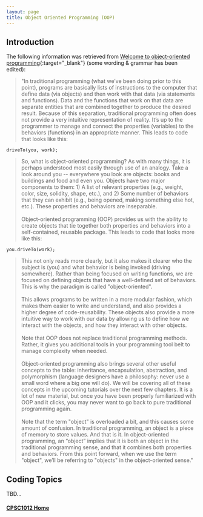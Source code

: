 ```yaml
---
layout: page
title: Object Oriented Programming (OOP)
---
```

## Introduction
The following information was retrieved from [Welcome to object-oriented programming](https://www.learncpp.com/cpp-tutorial/welcome-to-object-oriented-programming/){:target="_blank"} (some wording & grammar has been edited):

> "In traditional programming (what we’ve been doing prior to this point), programs are basically lists of instructions to the computer that define data (via objects) and then work with that data (via statements and functions). Data and the functions that work on that data are separate entities that are combined together to produce the desired result. Because of this separation, traditional programming often does not provide a very intuitive representation of reality. It’s up to the programmer to manage and connect the properties (variables) to the behaviors (functions) in an appropriate manner. This leads to code that looks like this:

```
driveTo(you, work);
```

> So, what is object-oriented programming? As with many things, it is perhaps understood most easily through use of an analogy. Take a look around you -- everywhere you look are objects: books and buildings and food and even you. Objects have two major components to them: 1) A list of relevant properties (e.g., weight, color, size, solidity, shape, etc.), and 2) Some number of behaviors that they can exhibit (e.g., being opened, making something else hot, etc.). These properties and behaviors are inseparable.<br><br>
Object-oriented programming (OOP) provides us with the ability to create objects that tie together both properties and behaviors into a self-contained, reusable package. This leads to code that looks more like this:

```
you.driveTo(work);
```

> This not only reads more clearly, but it also makes it clearer who the subject is (you) and what behavior is being invoked (driving somewhere). Rather than being focused on writing functions, we are focused on defining objects that have a well-defined set of behaviors. This is why the paradigm is called "object-oriented".<br><br>
This allows programs to be written in a more modular fashion, which makes them easier to write and understand, and also provides a higher degree of code-reusability. These objects also provide a more intuitive way to work with our data by allowing us to define how we interact with the objects, and how they interact with other objects.<br><br>
Note that OOP does not replace traditional programming methods. Rather, it gives you additional tools in your programming tool belt to manage complexity when needed.<br><br>
Object-oriented programming also brings several other useful concepts to the table: inheritance, encapsulation, abstraction, and polymorphism (language designers have a philosophy: never use a small word where a big one will do). We will be covering all of these concepts in the upcoming tutorials over the next few chapters. It is a lot of new material, but once you have been properly familiarized with OOP and it clicks, you may never want to go back to pure traditional programming again.<br><br>
Note that the term "object" is overloaded a bit, and this causes some amount of confusion. In traditional programming, an object is a piece of memory to store values. And that is it. In object-oriented programming, an “object” implies that it is both an object in the traditional programming sense, and that it combines both properties and behaviors. From this point forward, when we use the term "object", we’ll be referring to "objects" in the object-oriented sense."

## Coding Topics
TBD...

#### [CPSC1012 Home](../)